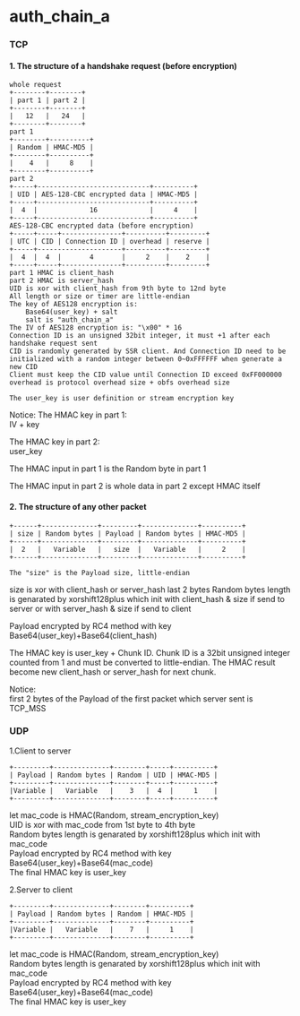 # auth_chain_a

### TCP

#### 1. The structure of a handshake request (before encryption)
```
whole request
+--------+--------+
| part 1 | part 2 |
+--------+--------+
|   12   |   24   |
+--------+--------+
part 1
+--------+----------+
| Random | HMAC-MD5 |
+--------+----------+
|    4   |     8    |
+--------+----------+
part 2
+-----+----------------------------+----------+
| UID | AES-128-CBC encrypted data | HMAC-MD5 |
+-----+----------------------------+----------+
|  4  |             16             |     4    |
+-----+----------------------------+----------+
AES-128-CBC encrypted data (before encryption)
+-----+-----+---------------+----------+---------+
| UTC | CID | Connection ID | overhead | reserve |
+-----+---------------------+----------+---------+
|  4  |  4  |       4       |     2    |    2    |
+-----+-----+---------------+----------+---------+
part 1 HMAC is client_hash
part 2 HMAC is server_hash
UID is xor with client_hash from 9th byte to 12nd byte
All length or size or timer are little-endian
The key of AES128 encryption is:
    Base64(user_key) + salt
    salt is "auth_chain_a"
The IV of AES128 encryption is: "\x00" * 16
Connection ID is an unsigned 32bit integer, it must +1 after each handshake request sent
CID is randomly generated by SSR client. And Connection ID need to be initialized with a random integer between 0~0xFFFFFF when generate a new CID
Client must keep the CID value until Connection ID exceed 0xFF000000
overhead is protocol overhead size + obfs overhead size

The user_key is user definition or stream encryption key
```
Notice: The HMAC key in part 1:  
IV + key

The HMAC key in part 2:  
user\_key

The HMAC input in part 1 is the Random byte in part 1

The HMAC input in part 2 is whole data in part 2 except HMAC itself

#### 2. The structure of any other packet
```
+------+--------------+---------+--------------+----------+
| size | Random bytes | Payload | Random bytes | HMAC-MD5 |
+------+--------------+---------+--------------+----------+
|  2   |   Variable   |   size  |   Variable   |     2    |
+------+--------------+---------+--------------+----------+

The "size" is the Payload size, little-endian
```
size is xor with client\_hash or server\_hash last 2 bytes
Random bytes length is genarated by xorshift128plus which init with client\_hash & size if send to server or with server\_hash & size if send to client

Payload encrypted by RC4 method with key Base64(user\_key)+Base64(client\_hash)

The HMAC key is user\_key + Chunk ID. Chunk ID is a 32bit unsigned integer counted from 1 and must be converted to little-endian. The HMAC result become new client\_hash or server_hash for next chunk.

Notice:  
first 2 bytes of the Payload of the first packet which server sent is TCP_MSS 

### UDP
1.Client to server
```
+---------+--------------+--------+-----+----------+
| Payload | Random bytes | Random | UID | HMAC-MD5 |
+---------+--------------+--------+-----+----------+
|Variable |   Variable   |    3   |  4  |     1    |
+---------+--------------+--------+-----+----------+
```
let mac\_code is HMAC(Random, stream\_encryption\_key)  
UID is xor with mac\_code from 1st byte to 4th byte  
Random bytes length is genarated by xorshift128plus which init with mac_code  
Payload encrypted by RC4 method with key Base64(user\_key)+Base64(mac\_code)  
The final HMAC key is user\_key

2.Server to client
```
+---------+--------------+--------+----------+
| Payload | Random bytes | Random | HMAC-MD5 |
+---------+--------------+--------+----------+
|Variable |   Variable   |    7   |     1    |
+---------+--------------+--------+----------+
```
let mac\_code is HMAC(Random, stream\_encryption\_key)  
Random bytes length is genarated by xorshift128plus which init with mac_code  
Payload encrypted by RC4 method with key Base64(user\_key)+Base64(mac\_code)  
The final HMAC key is user\_key

